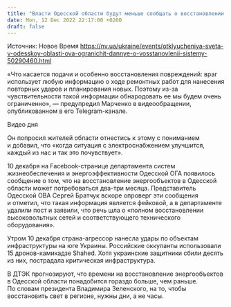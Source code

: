 ```yaml
---
title: "Власти Одесской области будут меньше сообщать о восстановлении энергообъектов, чтобы оккупанты не знали — ОВА"
date: Mon, 12 Dec 2022 22:17:00 +0200
draft: false
---
```

Источник: Новое Время https://nv.ua/ukraine/events/otklyucheniya-sveta-v-odesskoy-oblasti-ova-ogranichit-dannye-o-vosstanovlenii-sistemy-50290460.html


«Что касается подачи и особенно восстановления повреждений: враг использует любую информацию о ходе ремонтных работ для нанесения повторных ударов и планирования новых. Поэтому из-за чувствительности такой информации обнародовать ее мы будем очень ограниченно», — предупредил Марченко в видеообращении, опубликованном в его Telegram-канале.

 Видео дня   

Он попросил жителей области отнестись к этому с пониманием и добавил, что «когда ситуация с электроснабжением улучшится, каждый из нас и так это почувствует».

10 декабря на Facebook-странице департамента систем жизнеобеспечения и энергоэффективности Одесской ОГА появилось сообщение о том, что на восстановление энергообъектов в Одесской области может потребоваться два-три месяца. Представитель Одесской ОВА Сергей Братчук вскоре опроверг эти сообщения и отметил, что такая информация является фейковой, а в департаменте удалили пост и заявили, что речь шла о «полном восстановлении высоковольтных сетей и соответствующего технического оборудования».

Утром 10 декабря страна-агрессор нанесла удары по объектам инфраструктуры на юге Украины. Российские оккупанты использовали 15 дронов-камикадзе Shahed. Хотя украинские защитники сбили десять из них, пострадала критическая инфраструктура.

В ДТЭК прогнозируют, что времени на восстановление энергообъектов в Одесской области понадобится гораздо больше, чем раньше. По словам президента Владимира Зеленского, на то, чтобы восстановить свет в регионе, нужны дни, а не часы.
